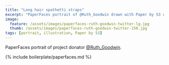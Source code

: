 ```yaml
---
title: "Long hair spathetti straps"
excerpt: "PaperFaces portrait of @Ruth_Goodwin drawn with Paper by 53 on an iPad."
image: 
  feature: /assets/images/paperfaces-ruth-goodwin-twitter-lg.jpg
  thumb: /assets/images/paperfaces-ruth-goodwin-twitter-150.jpg
tags: [portrait, illustration, Paper by 53]
---
```


PaperFaces portrait of project donator [@Ruth_Goodwin](http://twitter.com/Ruth_Goodwin).

{% include boilerplate/paperfaces.md %}